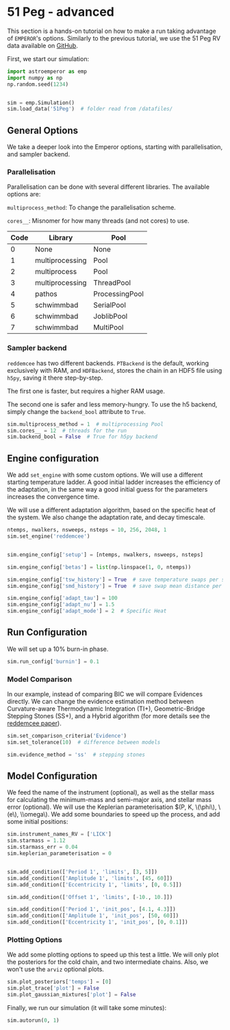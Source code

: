 # 51 Peg - advanced

This section is a hands-on tutorial on how to make a run taking advantage of `EMPEROR`'s options.
Similarly to the previous tutorial, we use the 51 Peg RV data available on [GitHub](https://github.com/ReddTea/astroemperor/tree/main/tests/datafiles/51Peg/RV).

First, we start our simulation:


```python
import astroemperor as emp
import numpy as np
np.random.seed(1234)


sim = emp.Simulation()
sim.load_data('51Peg')  # folder read from /datafiles/
```

## General Options
We take a deeper look into the Emperor options, starting with parallelisation, and sampler backend.

### Parallelisation
Parallelisation can be done with several different libraries. The available options are:

```multiprocess_method```: To change the parallelisation scheme.

```cores__```: Misnomer for how many threads (and not cores) to use.


| Code | Library         | Pool           |
|------|-----------------|----------------|
| 0    | None            | None           |
| 1    | multiprocessing | Pool           |
| 2    | multiprocess    | Pool           |
| 3    | multiprocessing | ThreadPool     |
| 4    | pathos          | ProcessingPool |
| 5    | schwimmbad      | SerialPool     |
| 6    | schwimmbad      | JoblibPool     |
| 7    | schwimmbad      | MultiPool      |

### Sampler backend
`reddemcee` has two different backends. `PTBackend` is the default, working exclusively with RAM, and `HDFBackend`, stores the chain in an HDF5 file using `h5py`, saving it there step-by-step.

The first one is faster, but requires a higher RAM usage.

The second one is safer and less memory-hungry. To use the h5 backend, simply change the `backend_bool` attribute to `True`.


```python
sim.multiprocess_method = 1  # multiprocessing Pool
sim.cores__ = 12  # threads for the run
sim.backend_bool = False  # True for h5py backend
```

## Engine configuration

We add ```set_engine``` with some custom options. We will use a different starting temperature ladder. A good initial ladder increases the efficiency of the adaptation, in the same way a good initial guess for the parameters increases the convergence time.

We will use a different adaptation algorithm, based on the specific heat of the system. We also change the adaptation rate, and decay timescale.


```python
ntemps, nwalkers, nsweeps, nsteps = 10, 256, 2048, 1
sim.set_engine('reddemcee')


sim.engine_config['setup'] = [ntemps, nwalkers, nsweeps, nsteps]

sim.engine_config['betas'] = list(np.linspace(1, 0, ntemps))

sim.engine_config['tsw_history'] = True  # save temperature swaps per sweep
sim.engine_config['smd_history'] = True  # save swap mean distance per sweep

sim.engine_config['adapt_tau'] = 100
sim.engine_config['adapt_nu'] = 1.5
sim.engine_config['adapt_mode'] = 2  # Specific Heat
```

## Run Configuration
We will set up a 10\% burn-in phase.

```python
sim.run_config['burnin'] = 0.1
```

### Model Comparison
In our example, instead of comparing BIC we will compare Evidences directly.
We can change the evidence estimation method between Curvature-aware Thermodynamic Integration (TI+), Geometric-Bridge Stepping Stones (SS+), and a Hybrid algorithm (for more details see the [reddemcee paper](https://arxiv.org/abs/2509.24870)).


```python
sim.set_comparison_criteria('Evidence')
sim.set_tolerance(10)  # difference between models

sim.evidence_method = 'ss'  # stepping stones
```

## Model Configuration

We feed the name of the instrument (optional), as well as the stellar mass for calculating the minimum-mass and semi-major axis, and stellar mass error (optional). We will use the Keplerian parameterisation $(P, K, \\(\phi\\), \\(e\\), \\\omega\\). We add some boundaries to speed up the process, and add some initial positions:

```python
sim.instrument_names_RV = ['LICK']
sim.starmass = 1.12
sim.starmass_err = 0.04
sim.keplerian_parameterisation = 0


sim.add_condition(['Period 1', 'limits', [3, 5]])
sim.add_condition(['Amplitude 1', 'limits', [45, 60]])
sim.add_condition(['Eccentricity 1', 'limits', [0, 0.5]])

sim.add_condition(['Offset 1', 'limits', [-10., 10.]])

sim.add_condition(['Period 1', 'init_pos', [4.1, 4.3]])
sim.add_condition(['Amplitude 1', 'init_pos', [50, 60]])
sim.add_condition(['Eccentricity 1', 'init_pos', [0, 0.1]])
```


### Plotting Options
We add some plotting options to speed up this test a little. We will only plot the posteriors for the cold chain, and two intermediate chains. Also, we won't use the `arviz` optional plots.


```python
sim.plot_posteriors['temps'] = [0]
sim.plot_trace['plot'] = False
sim.plot_gaussian_mixtures['plot'] = False
```

Finally, we run our simulation (it will take some minutes):


```python
sim.autorun(0, 1)
```